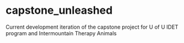# capstone_unleashed
Current development iteration of the capstone project for U of U IDET program and Intermountain Therapy Animals
